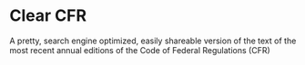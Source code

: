 # Clear CFR

A pretty, search engine optimized, easily shareable version of the text of
the most recent annual editions of the Code of Federal Regulations (CFR)
